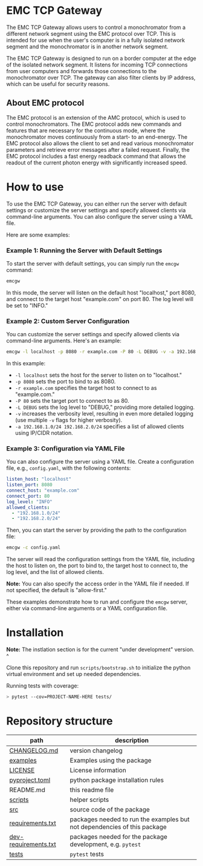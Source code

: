# EMC TCP Gateway

The EMC TCP Gateway allows users to control a monochromator from a different network segment using the EMC protocol over TCP. This is intended for use when the user's computer is in a fully isolated network segment and the monochromator is in another network segment.

The EMC TCP Gateway is designed to run on a border computer at the edge of the isolated network segment. It listens for incoming TCP connections from user computers and forwards those connections to the monochromator over TCP. The gateway can also filter clients by IP address, which can be useful for security reasons.

## About EMC protocol

The EMC protocol is an extension of the AMC protocol, which is used to control monochromators. The EMC protocol adds new commands and features that are necessary for the continuous mode, where the monochromator moves continuously from a start- to an end-energy. The EMC protocol also allows the client to set and read various monochromator parameters and retrieve error messages after a failed request. Finally, the EMC protocol includes a fast energy readback command that allows the readout of the current photon energy with significantly increased speed.

# How to use

To use the EMC TCP Gateway, you can either run the server with default settings or customize the server settings and specify allowed clients via command-line arguments. You can also configure the server using a YAML file.

Here are some examples:

### Example 1: Running the Server with Default Settings
To start the server with default settings, you can simply run the `emcgw` command:

```bash
emcgw
```

In this mode, the server will listen on the default host "localhost," port 8080, and connect to the target host "example.com" on port 80. The log level will be set to "INFO."

### Example 2: Custom Server Configuration
You can customize the server settings and specify allowed clients via command-line arguments. Here's an example:

```bash
emcgw -l localhost -p 8080 -r example.com -P 80 -L DEBUG -v -a 192.168.1.0/24 192.168.2.0/24
```

In this example:
- `-l localhost` sets the host for the server to listen on to "localhost."
- `-p 8080` sets the port to bind to as 8080.
- `-r example.com` specifies the target host to connect to as "example.com."
- `-P 80` sets the target port to connect to as 80.
- `-L DEBUG` sets the log level to "DEBUG," providing more detailed logging.
- `-v` increases the verbosity level, resulting in even more detailed logging (use multiple `-v` flags for higher verbosity).
- `-a 192.168.1.0/24 192.168.2.0/24` specifies a list of allowed clients using IP/CIDR notation.

### Example 3: Configuration via YAML File
You can also configure the server using a YAML file. Create a configuration file, e.g., `config.yaml`, with the following contents:

```yaml
listen_host: "localhost"
listen_port: 8080
connect_host: "example.com"
connect_port: 80
log_level: "INFO"
allowed_clients:
  - "192.168.1.0/24"
  - "192.168.2.0/24"
```

Then, you can start the server by providing the path to the configuration file:

```bash
emcgw -c config.yaml
```

The server will read the configuration settings from the YAML file, including the host to listen on, the port to bind to, the target host to connect to, the log level, and the list of allowed clients.

**Note:** You can also specify the access order in the YAML file if needed. If not specified, the default is "allow-first."

These examples demonstrate how to run and configure the `emcgw` server, either via command-line arguments or a YAML configuration file.


# Installation

**Note:** The instlation section is for the current "under development" version. ^

Clone this repository and run `scripts/bootstrap.sh` to initialize the python virtual environment and set up needed dependencies.

Running tests with coverage:
```bash
> pytest --cov=PROJECT-NAME-HERE tests/
```

# Repository structure

| path                             | description       |
| ----------------------------     | ----------------- |
| [CHANGELOG.md](CHANGELOG.md)     | version changelog |
| [examples](examples/)            | Examples using the package |
| [LICENSE](LICENSE)               | License information |
| [pyproject.toml](pyproject.toml) | python package installation rules |
| README.md                        | this readme file     |
| [scripts](scripts/)              | helper scripts |
| [src](src/)                      | source code of the package |
| [requirements.txt](requirements.txt) | packages needed to run the examples but not dependencies of this package|
| [dev-requirements.txt](dev-requirements.txt) | packages needed for the package development, e.g. `pytest`|
| [tests](tests/)                      | `pytest` tests |

